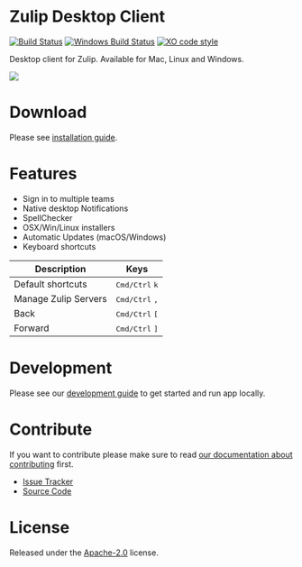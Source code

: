 # Zulip Desktop Client
[![Build Status](https://travis-ci.org/zulip/zulip-electron.svg?branch=master)](https://travis-ci.org/zulip/zulip-electron)
[![Windows Build Status](https://ci.appveyor.com/api/projects/status/github/zulip/zulip-electron?branch=master&svg=true)](https://ci.appveyor.com/project/akashnimare/zulip-electron/branch/master)
[![XO code style](https://img.shields.io/badge/code_style-XO-5ed9c7.svg)](https://github.com/sindresorhus/xo)

Desktop client for Zulip. Available for Mac, Linux and Windows.

<img src="http://i.imgur.com/ChzTq4F.png"/>

# Download
Please see [installation guide](./how-to-install.md).

# Features
* Sign in to multiple teams
* Native desktop Notifications
* SpellChecker
* OSX/Win/Linux installers
* Automatic Updates (macOS/Windows)
* Keyboard shortcuts

Description            | Keys
-----------------------| -----------------------
Default shortcuts      | <kbd>Cmd/Ctrl</kbd> <kbd>k</kbd>
Manage Zulip Servers    | <kbd>Cmd/Ctrl</kbd> <kbd>,</kbd>
Back                   | <kbd>Cmd/Ctrl</kbd> <kbd>[</kbd>
Forward                | <kbd>Cmd/Ctrl</kbd> <kbd>]</kbd>

# Development
Please see our [development guide](./development.md) to get started and run app locally.

# Contribute

If you want to contribute please make sure to read [our documentation about contributing](./CONTRIBUTING.md) first.

* [Issue Tracker](https://github.com/zulip/zulip-electron/issues)
* [Source Code](https://github.com/zulip/zulip-electron/)

# License
Released under the [Apache-2.0](./LICENSE) license.
